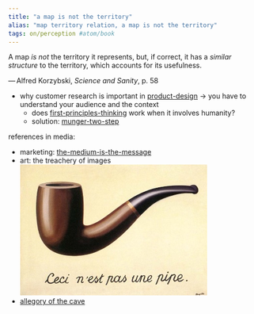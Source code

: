```yaml
---
title: "a map is not the territory"
alias: "map territory relation, a map is not the territory"
tags: on/perception #atom/book 
---
```


A map _is not_ the territory it represents, but, if correct, it has a _similar structure_ to the territory, which accounts for its usefulness.

— Alfred Korzybski, _Science and Sanity_, p. 58

- why customer research is important in [product-design](product-design.md) -> you have to understand your audience and the context
	- does [first-principles-thinking](first-principles-thinking.md) work when it involves humanity?
	- solution: [munger-two-step](munger-two-step.md)

references in media:
- marketing: [the-medium-is-the-message](the-medium-is-the-message.md)
- art: the treachery of images ![](Pasted%20image%2020210806084936.png)
- [allegory of the cave](allegory-cave.md)